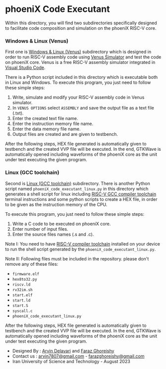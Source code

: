 phoeniX Code Executant
======================================

Within this directory, you will find two subdirectories specifically designed to facilitate code composition and simulation on the phoeniX RISC-V core. 

### Windows & Linux (Venus)
First one is [Windows & Linux (Venus)](https://github.com/ArvinDelavari/PHOENIX-CORE/tree/main/phoeniX_Code_Executant/Windows%20%26%20Linux%20(Venus)) subdirectory which is designed in order to run RISC-V assembly code using [Venus Simulator](https://marketplace.visualstudio.com/items?itemName=hm.riscv-venus) and test the code on phoeniX core. Venus is a free RISC-V assembly simulator integrated in [Visual Studio Code](https://code.visualstudio.com/download).

There is a Python script included in this directory which is executable both in Linux and Windows. To execute this program, you just need to follow these simple steps:

1) Write, simulate and modify your RISC-V assembly code in Venus simulator.
2) In `VENUS OPTIONS` select `ASSEMBLY` and save the output file as a text file (.txt).
3) Enter the created text file name.
4) Enter the instruction memory file name.
5) Enter the data memory file name.
6) Output files are created and are given to testbench.

After the following steps, HEX file generated is automatically given to testbench and the created VVP file will be executed. In the end, GTKWave is automatically opened including waveforms of the phoeniX core as the unit under test executing the given program.


### Linux (GCC toolchain)
Second is [Linux (GCC toolchain)](https://github.com/ArvinDelavari/PHOENIX-CORE/tree/main/phoeniX_Code_Executant/Linux%20(GCC%20toolchain)) subdirectory. There is another Python script named `phoeniX_code_executant_linux.py` in this directory which generates a shell script for linux including [RISC-V GCC compiler toolchain](https://github.com/riscv-collab/riscv-gnu-toolchain) terminal instructions and some python scripts to create a HEX file, in order to be given as the instruction memory of the CPU. 

To execute this program, you just need to follow these simple steps:

1) Write a C code to be executed on phoeniX core.
2) Enter number of input files.
3) Enter the source files names (.s and .c).

Note I: You need to have [RISC-V compiler toolchain](https://github.com/riscv-collab/riscv-gnu-toolchain) installed on your device to run the shell script generated by the `phoeniX_code_executant_linux.py`.

Note II: Following files must be included in the repository. please don't remove any of these files:

- `firmware.elf`
- `hex8to32.py`
- `riscv.ld`
- `rv32im.sh`   
- `start.elf`  
- `start.ld`
- `start.S`   
- `syscall.c`
- `phoeniX_code_executant_linux.py`

After the following steps, HEX file generated is automatically given to testbench and the created VVP file will be executed. In the end, GTKWave is automatically opened including waveforms of the phoeniX core as the unit under test executing the given program.

- Designed By : [Arvin Delavari](https://github.com/ArvinDelavari) and [Faraz Ghoreishy](https://github.com/FarazGhoreishy)
- Contact us : arvin7807@gmail.com - farazghoreishy@gmail.com
- Iran University of Science and Technology - August 2023

